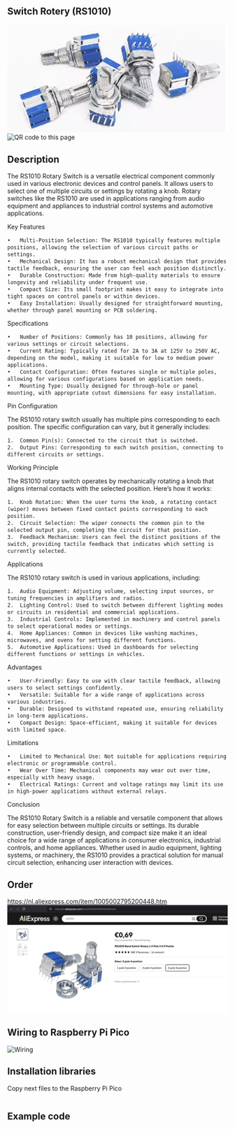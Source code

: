 ## Switch Rotery (RS1010)

<img src="RS1010_Photo.jpg" alt="Photo of the component">
<img src="RS1010_QR_code.jpg" alt="QR code to this page" width="80" height="80">

## Description
The RS1010 Rotary Switch is a versatile electrical component commonly used in various electronic devices and control panels. It allows users to select one of multiple circuits or settings by rotating a knob. Rotary switches like the RS1010 are used in applications ranging from audio equipment and appliances to industrial control systems and automotive applications.

Key Features

	•	Multi-Position Selection: The RS1010 typically features multiple positions, allowing the selection of various circuit paths or settings.
	•	Mechanical Design: It has a robust mechanical design that provides tactile feedback, ensuring the user can feel each position distinctly.
	•	Durable Construction: Made from high-quality materials to ensure longevity and reliability under frequent use.
	•	Compact Size: Its small footprint makes it easy to integrate into tight spaces on control panels or within devices.
	•	Easy Installation: Usually designed for straightforward mounting, whether through panel mounting or PCB soldering.

Specifications

	•	Number of Positions: Commonly has 10 positions, allowing for various settings or circuit selections.
	•	Current Rating: Typically rated for 2A to 3A at 125V to 250V AC, depending on the model, making it suitable for low to medium power applications.
	•	Contact Configuration: Often features single or multiple poles, allowing for various configurations based on application needs.
	•	Mounting Type: Usually designed for through-hole or panel mounting, with appropriate cutout dimensions for easy installation.

Pin Configuration

The RS1010 rotary switch usually has multiple pins corresponding to each position. The specific configuration can vary, but it generally includes:

	1.	Common Pin(s): Connected to the circuit that is switched.
	2.	Output Pins: Corresponding to each switch position, connecting to different circuits or settings.

Working Principle

The RS1010 rotary switch operates by mechanically rotating a knob that aligns internal contacts with the selected position. Here’s how it works:

	1.	Knob Rotation: When the user turns the knob, a rotating contact (wiper) moves between fixed contact points corresponding to each position.
	2.	Circuit Selection: The wiper connects the common pin to the selected output pin, completing the circuit for that position.
	3.	Feedback Mechanism: Users can feel the distinct positions of the switch, providing tactile feedback that indicates which setting is currently selected.

Applications

The RS1010 rotary switch is used in various applications, including:

	1.	Audio Equipment: Adjusting volume, selecting input sources, or tuning frequencies in amplifiers and radios.
	2.	Lighting Control: Used to switch between different lighting modes or circuits in residential and commercial applications.
	3.	Industrial Controls: Implemented in machinery and control panels to select operational modes or settings.
	4.	Home Appliances: Common in devices like washing machines, microwaves, and ovens for setting different functions.
	5.	Automotive Applications: Used in dashboards for selecting different functions or settings in vehicles.

Advantages

	•	User-Friendly: Easy to use with clear tactile feedback, allowing users to select settings confidently.
	•	Versatile: Suitable for a wide range of applications across various industries.
	•	Durable: Designed to withstand repeated use, ensuring reliability in long-term applications.
	•	Compact Design: Space-efficient, making it suitable for devices with limited space.

Limitations

	•	Limited to Mechanical Use: Not suitable for applications requiring electronic or programmable control.
	•	Wear Over Time: Mechanical components may wear out over time, especially with heavy usage.
	•	Electrical Ratings: Current and voltage ratings may limit its use in high-power applications without external relays.

Conclusion

The RS1010 Rotary Switch is a reliable and versatile component that allows for easy selection between multiple circuits or settings. Its durable construction, user-friendly design, and compact size make it an ideal choice for a wide range of applications in consumer electronics, industrial controls, and home appliances. Whether used in audio equipment, lighting systems, or machinery, the RS1010 provides a practical solution for manual circuit selection, enhancing user interaction with devices.

## Order
<a href="https://nl.aliexpress.com/item/1005002795200448.html">https://nl.aliexpress.com/item/1005002795200448.htm</a>
<img src="RS1010_Order.jpg" alt="Photo of the Order">


## Wiring to Raspberry Pi Pico
<img src="RS1010_Wiring.jpg" alt="Wiring" >

## Installation libraries
Copy next files to the Raspberry Pi Pico

```bash

```

## Example code
```python



```



